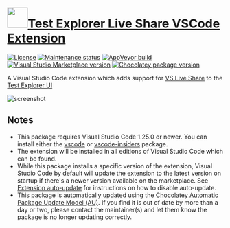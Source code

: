 # [<img src="https://cdn.jsdelivr.net/gh/dgalbraith/chocolatey-packages@5812cd0a952acf8373baaa1964e4011380c34b83/icons/vscode-test-explorer-liveshare.png" width="48" height="48" />Test Explorer Live Share VSCode Extension](https://chocolatey.org/packages/vscode-test-explorer-liveshare)

[![License](https://img.shields.io/badge/license-MIT-green)](https://github.com/dgalbraith/chocolatey-packages/blob/master/automatic/vscode-test-explorer-liveshare/legal/LICENSE.txt)
[![Maintenance status](https://img.shields.io/badge/maintained%3F-yes-green.svg)](https://github.com/dgalbraith/chocolatey-packages/graphs/commit-activity)
[![AppVeyor build](https://img.shields.io/appveyor/ci/dgalbraith/chocolatey-packages)](https://ci.appveyor.com/project/dgalbraith/chocolatey-packages)
[![Visual Studio Marketplace version](https://img.shields.io/visual-studio-marketplace/v/hbenl.vscode-test-explorer-liveshare?label=Marketplace)](https://marketplace.visualstudio.com/items?itemName=hbenl.vscode-test-explorer-liveshare)
[![Chocolatey package version](https://img.shields.io/chocolatey/v/vscode-test-explorer-liveshare?label=Chocolatey)](https://chocolatey.org/packages/vscode-test-explorer-liveshare)

A Visual Studio Code extension which adds support for [VS Live Share](https://aka.ms/vsls) to the
[Test Explorer UI](https://marketplace.visualstudio.com/items?itemName=hbenl.vscode-test-explorer)

![screenshot](https://cdn.jsdelivr.net/gh/dgalbraith/chocolatey-packages@5812cd0a952acf8373baaa1964e4011380c34b83/automatic/vscode-test-explorer-liveshare/screenshot.png)

## Notes

* This package requires Visual Studio Code 1.25.0 or newer.
  You can install either the [vscode](https://chocolatey.org/packages/vscode) or [vscode-insiders](https://chocolatey.org/packages/vscode-insiders) package.
* The extension will be installed in all editions of Visual Studio Code which can be found.
* While this package installs a specific version of the extension, Visual Studio Code by default will update the extension to the latest version on startup if there's a newer version available on the marketplace.
  See [Extension auto-update](https://code.visualstudio.com/docs/editor/extension-gallery#_extension-autoupdate) for instructions on how to disable auto-update.
* This package is automatically updated using the [Chocolatey Automatic Package Update Model (AU)](https://github.com/majkinetor/au/blob/master/README.md).
  If you find it is out of date by more than a day or two, please contact the maintainer(s) and let them know the package is no longer updating correctly.
